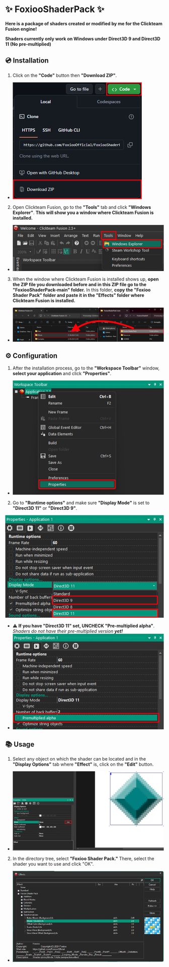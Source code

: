 # ✨ FoxiooShaderPack ✨

**Here is a package of shaders created or modified by me for the Clickteam Fusion engine!**

**Shaders currently only work on Windows under Direct3D 9 and Direct3D 11 (No pre-multiplied)**

## 💿 Installation

1. Click on the **"Code"** button then **"Download ZIP"**.
- ![Alt text](https://github.com/FoxiooOfficial/FoxiooShaderPack/blob/main/Resources/Installaton/1.png?raw=true)
2. Open Clickteam Fusion, go to the **"Tools"** tab and click **"Windows Explorer"**. **This will show you a window where Clickteam Fusion is installed.**
- ![Alt text](https://github.com/FoxiooOfficial/FoxiooShaderPack/blob/main/Resources/Installaton/2.png?raw=true)
3. When the window where Clickteam Fusion is installed shows up, **open the ZIP file you downloaded before and in this ZIP file go to the "FoxiooShaderPack-main" folder.** In this folder, **copy the "Foxioo Shader Pack" folder and paste it in the "Effects" folder where Clickteam Fusion is installed.**
- ![Alt text](https://github.com/FoxiooOfficial/FoxiooShaderPack/blob/main/Resources/Installaton/3.png?raw=true)


## ⚙️ Configuration

1. After the installation process, go to the **"Workspace Toolbar"** window, **select your application** and click **"Properties"**.
- ![Alt text](https://github.com/FoxiooOfficial/FoxiooShaderPack/blob/main/Resources/Usage/1.png?raw=true)
2. Go to **"Runtime options"** and make sure **"Display Mode"** is set to **"Direct3D 11"** or **"Direct3D 9"**.
   
![Alt text](https://github.com/FoxiooOfficial/FoxiooShaderPack/blob/main/Resources/Usage/2.png?raw=true)
   - ⚠️ **If you have "Direct3D 11" set, UNCHECK "Pre-multiplied alpha"**. *Shaders do not have their pre-multiplied version* ***yet!***
   - ![Alt text](https://github.com/FoxiooOfficial/FoxiooShaderPack/blob/main/Resources/Usage/3.png?raw=true)

## 📚 Usage

1. Select any object on which the shader can be located and in the **"Display Options"** tab where **"Effect"** is, click on the **"Edit"** button.
- ![Alt text](https://github.com/FoxiooOfficial/FoxiooShaderPack/blob/main/Resources/Usage/4.png?raw=true)
2. In the directory tree, select **"Foxioo Shader Pack."** There, select the shader you want to use and click "OK".
- ![Alt text](https://github.com/FoxiooOfficial/FoxiooShaderPack/blob/main/Resources/Usage/5.png?raw=true)
